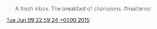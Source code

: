 > A fresh inbox\. The breakfast of champions\. \#mailterror

<img src="../../media/tweet.ico" width="12" /> [Tue Jun 09 22:59:24 +0000 2015](https://twitter.com/DromerDenker/status/608408080360087552)